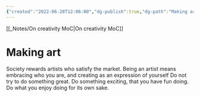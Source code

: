 ```yaml
---
{"created":"2022-06-28T12:06:00","dg-publish":true,"dg-path":"Making art.md","permalink":"/making-art/","dgPassFrontmatter":true,"updated":"2024-12-22T16:23:45.291+01:00"}
---
```


[[_Notes/On creativity MoC\|On creativity MoC]]
# Making art
Society rewards artists who satisfy the market. 
Being an artist means embracing who you are, and creating as an expression of yourself
Do not try to do something great. Do something exciting, that you have fun doing. Do what you enjoy doing for its own sake.